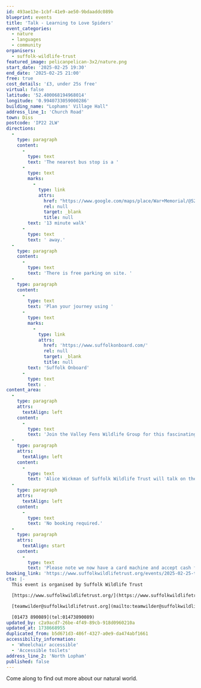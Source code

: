 ```yaml
---
id: 493ae13e-1cbf-41e9-ae50-9bdaaddc089b
blueprint: events
title: 'Talk - Learning to Love Spiders'
event_categories:
  - nature
  - languages
  - community
organisers:
  - suffolk-wildlife-trust
featured_image: pelicanpelican-3x2/nature.png
start_date: '2025-02-25 19:30'
end_date: '2025-02-25 21:00'
free: true
cost_details: '£3, under 25s free'
virtual: false
latitude: '52.400068194968014'
longitude: '0.9940733059000286'
building_name: "Lophams' Village Hall"
address_line_1: 'Church Road'
town: Diss
postcode: 'IP22 2LW'
directions:
  -
    type: paragraph
    content:
      -
        type: text
        text: 'The nearest bus stop is a '
      -
        type: text
        marks:
          -
            type: link
            attrs:
              href: "https://www.google.com/maps/place/War+Memorial/@52.3964517,0.9915263,16z/data=!4m23!1m16!4m15!1m6!1m2!1s0x47d9c7c9a1cd9387:0x489bab8e5b567b88!2sWar+Memorial,+South+Lopham,+Diss+IP22+2LJ!2m2!1d0.999844!2d52.393013!1m6!1m2!1s0x47d9c6332c9af25b:0x8746d6d0c053deb2!2sLophams'+Village+Hall,+Church+Rd,+North+Lopham,+Diss+IP22+2LW!2m2!1d0.9940143!2d52.3999373!3e2!3m5!1s0x47d9c7c97522845f:0x7769ab65b00d0dbd!8m2!3d52.393139!4d0.999485!16s%2Fg%2F1tdnkd1r?entry=ttu&g_ep=EgoyMDI1MDEyOS4xIKXMDSoASAFQAw%3D%3D"
              rel: null
              target: _blank
              title: null
        text: '13 minute walk'
      -
        type: text
        text: ' away.'
  -
    type: paragraph
    content:
      -
        type: text
        text: 'There is free parking on site. '
  -
    type: paragraph
    content:
      -
        type: text
        text: 'Plan your journey using '
      -
        type: text
        marks:
          -
            type: link
            attrs:
              href: 'https://www.suffolkonboard.com/'
              rel: null
              target: _blank
              title: null
        text: 'Suffolk Onboard'
      -
        type: text
        text: .
content_area:
  -
    type: paragraph
    attrs:
      textAlign: left
    content:
      -
        type: text
        text: 'Join the Valley Fens Wildlife Group for this fascinating talk.'
  -
    type: paragraph
    attrs:
      textAlign: left
    content:
      -
        type: text
        text: 'Alice Wickman of Suffolk Wildlife Trust will talk on the wildlife and ecology of rivers in general but will also make reference to our local rivers.'
  -
    type: paragraph
    attrs:
      textAlign: left
    content:
      -
        type: text
        text: 'No booking required.'
  -
    type: paragraph
    attrs:
      textAlign: start
    content:
      -
        type: text
        text: 'Please note we now have a card machine and accept cash for payments on the evening.'
booking_link: 'https://www.suffolkwildlifetrust.org/events/2025-02-25-talk-learning-love-spiders'
cta: |-
  This event is organised by Suffolk Wildlife Trust

  [https://www.suffolkwildlifetrust.org/](https://www.suffolkwildlifetrust.org/)

  [teamwilder@suffolkwildlifetrust.org](mailto:teamwilder@suffolkwildlifetrust.org)

  [01473 890089](tel:01473890089)
updated_by: c2a9acd7-26be-4f49-89cb-918d0960210a
updated_at: 1738668955
duplicated_from: b5d671d3-486f-4327-a0e9-da474abf1661
accessibility_information:
  - 'Wheelchair accessible'
  - 'Accessible toilets'
address_line_2: 'North Lopham'
published: false
---
```

Come along to find out more about our natural world.